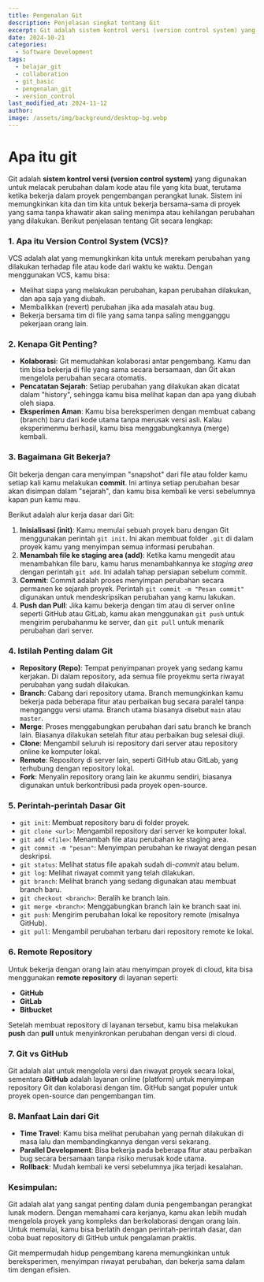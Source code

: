 ```yaml
---
title: Pengenalan Git
description: Penjelasan singkat tentang Git
excerpt: Git adalah sistem kontrol versi (version control system) yang digunakan untuk melacak perubahan dalam kode atau file yang kita buat, terutama ketika bekerja dalam proyek pengembangan perangkat lunak. Sistem ini memungkinkan kita dan tim kita untuk bekerja bersama-sama di proyek yang sama tanpa khawatir akan saling menimpa atau kehilangan perubahan yang dilakukan.
date: 2024-10-21
categories:
  - Software Development
tags:
  - belajar_git
  - collaboration
  - git_basic
  - pengenalan_git
  - version_control
last_modified_at: 2024-11-12
author:
image: /assets/img/background/desktop-bg.webp
---
```

# Apa itu git
Git adalah **sistem kontrol versi (version control system)** yang digunakan untuk melacak perubahan dalam kode atau file yang kita buat, terutama ketika bekerja dalam proyek pengembangan perangkat lunak. Sistem ini memungkinkan kita dan tim kita untuk bekerja bersama-sama di proyek yang sama tanpa khawatir akan saling menimpa atau kehilangan perubahan yang dilakukan. Berikut penjelasan tentang Git secara lengkap:
### 1. **Apa itu Version Control System (VCS)?**
VCS adalah alat yang memungkinkan kita untuk merekam perubahan yang dilakukan terhadap file atau kode dari waktu ke waktu. Dengan menggunakan VCS, kamu bisa:
- Melihat siapa yang melakukan perubahan, kapan perubahan dilakukan, dan apa saja yang diubah.
- Membalikkan (revert) perubahan jika ada masalah atau bug.
- Bekerja bersama tim di file yang sama tanpa saling mengganggu pekerjaan orang lain.
### 2. **Kenapa Git Penting?**
- **Kolaborasi**: Git memudahkan kolaborasi antar pengembang. Kamu dan tim bisa bekerja di file yang sama secara bersamaan, dan Git akan mengelola perubahan secara otomatis.
- **Pencatatan Sejarah**: Setiap perubahan yang dilakukan akan dicatat dalam "history", sehingga kamu bisa melihat kapan dan apa yang diubah oleh siapa.
- **Eksperimen Aman**: Kamu bisa bereksperimen dengan membuat cabang (branch) baru dari kode utama tanpa merusak versi asli. Kalau eksperimenmu berhasil, kamu bisa menggabungkannya (merge) kembali.
### 3. **Bagaimana Git Bekerja?**
Git bekerja dengan cara menyimpan "snapshot" dari file atau folder kamu setiap kali kamu melakukan **commit**. Ini artinya setiap perubahan besar akan disimpan dalam "sejarah", dan kamu bisa kembali ke versi sebelumnya kapan pun kamu mau.

Berikut adalah alur kerja dasar dari Git:

1. **Inisialisasi (init)**: Kamu memulai sebuah proyek baru dengan Git menggunakan perintah `git init`. Ini akan membuat folder `.git` di dalam proyek kamu yang menyimpan semua informasi perubahan.
2. **Menambah file ke staging area (add)**: Ketika kamu mengedit atau menambahkan file baru, kamu harus menambahkannya ke *staging area* dengan perintah `git add`. Ini adalah tahap persiapan sebelum commit.
3. **Commit**: Commit adalah proses menyimpan perubahan secara permanen ke sejarah proyek. Perintah `git commit -m "Pesan commit"` digunakan untuk mendeskripsikan perubahan yang kamu lakukan.
4. **Push dan Pull**: Jika kamu bekerja dengan tim atau di server online seperti GitHub atau GitLab, kamu akan menggunakan `git push` untuk mengirim perubahanmu ke server, dan `git pull` untuk menarik perubahan dari server.
### 4. **Istilah Penting dalam Git**
- **Repository (Repo)**: Tempat penyimpanan proyek yang sedang kamu kerjakan. Di dalam repository, ada semua file proyekmu serta riwayat perubahan yang sudah dilakukan.
- **Branch**: Cabang dari repository utama. Branch memungkinkan kamu bekerja pada beberapa fitur atau perbaikan bug secara paralel tanpa mengganggu versi utama. Branch utama biasanya disebut `main` atau `master`.
- **Merge**: Proses menggabungkan perubahan dari satu branch ke branch lain. Biasanya dilakukan setelah fitur atau perbaikan bug selesai diuji.
- **Clone**: Mengambil seluruh isi repository dari server atau repository online ke komputer lokal.
- **Remote**: Repository di server lain, seperti GitHub atau GitLab, yang terhubung dengan repository lokal.
- **Fork**: Menyalin repository orang lain ke akunmu sendiri, biasanya digunakan untuk berkontribusi pada proyek open-source.
### 5. **Perintah-perintah Dasar Git**
- `git init`: Membuat repository baru di folder proyek.
- `git clone <url>`: Mengambil repository dari server ke komputer lokal.
- `git add <file>`: Menambah file atau perubahan ke staging area.
- `git commit -m "pesan"`: Menyimpan perubahan ke riwayat dengan pesan deskripsi.
- `git status`: Melihat status file apakah sudah di-*commit* atau belum.
- `git log`: Melihat riwayat commit yang telah dilakukan.
- `git branch`: Melihat branch yang sedang digunakan atau membuat branch baru.
- `git checkout <branch>`: Beralih ke branch lain.
- `git merge <branch>`: Menggabungkan branch lain ke branch saat ini.
- `git push`: Mengirim perubahan lokal ke repository remote (misalnya GitHub).
- `git pull`: Mengambil perubahan terbaru dari repository remote ke lokal.
### 6. **Remote Repository**
Untuk bekerja dengan orang lain atau menyimpan proyek di cloud, kita bisa menggunakan **remote repository** di layanan seperti:
- **GitHub**
- **GitLab**
- **Bitbucket**
   
Setelah membuat repository di layanan tersebut, kamu bisa melakukan **push** dan **pull** untuk menyinkronkan perubahan dengan versi di cloud.
### 7. **Git vs GitHub**
Git adalah alat untuk mengelola versi dan riwayat proyek secara lokal, sementara **GitHub** adalah layanan online (platform) untuk menyimpan repository Git dan kolaborasi dengan tim. GitHub sangat populer untuk proyek open-source dan pengembangan tim.
### 8. **Manfaat Lain dari Git**
- **Time Travel**: Kamu bisa melihat perubahan yang pernah dilakukan di masa lalu dan membandingkannya dengan versi sekarang.
- **Parallel Development**: Bisa bekerja pada beberapa fitur atau perbaikan bug secara bersamaan tanpa risiko merusak kode utama.
- **Rollback**: Mudah kembali ke versi sebelumnya jika terjadi kesalahan.
### Kesimpulan:
Git adalah alat yang sangat penting dalam dunia pengembangan perangkat lunak modern. Dengan memahami cara kerjanya, kamu akan lebih mudah mengelola proyek yang kompleks dan berkolaborasi dengan orang lain. Untuk memulai, kamu bisa berlatih dengan perintah-perintah dasar, dan coba buat repository di GitHub untuk pengalaman praktis.

Git mempermudah hidup pengembang karena memungkinkan untuk bereksperimen, menyimpan riwayat perubahan, dan bekerja sama dalam tim dengan efisien.